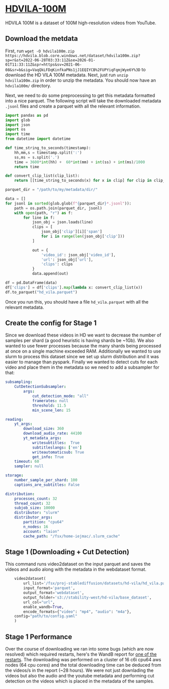 # [HDVILA-100M](https://github.com/microsoft/XPretrain/tree/main/hd-vila-100m)
HDVILA 100M is a dataset of 100M high-resolution videos from YouTube.

## Download the metdata
First, run `wget -O hdvila100m.zip https://hdvila.blob.core.windows.net/dataset/hdvila100m.zip?sp=r&st=2022-06-28T03:33:11Z&se=2026-01-01T11:33:11Z&spr=https&sv=2021-06-08&sr=b&sig=VaqQkLFDqKinfkaPNs1jJ1EQIYCB%2FUPYiqFqmjWye6Y%3D` to download the HD VILA 100M metadata. Next, just run `unzip hdvilla100m.zip` in order to unzip the metadata. You should now have an `hdvila100m/` directory.

Next, we need to do some preprocessing to get this metadata formatted into a nice parquet. The following script will take the downloaded metadata `.jsonl` files and create a parquet with all the relevant information.

```python
import pandas as pd
import glob
import json
import os
import time
from datetime import datetime

def time_string_to_seconds(timestamp):
    hh,mm,s = timestamp.split(':')
    ss,ms = s.split('.')
    time = 3600*int(hh) +  60*int(mm) + int(ss) + int(ms)/1000
    return time

def convert_clip_list(clip_list):
    return [[time_string_to_seconds(x) for x in clip] for clip in clip_list]

parquet_dir = "/path/to/my/metadata/dir/"

data = []
for jsonl in sorted(glob.glob(f"{parquet_dir}*.jsonl")):
    path = os.path.join(parquet_dir, jsonl)
    with open(path, "r") as f:
        for line in f:
            json_obj = json.loads(line)
            clips = [
                json_obj['clip'][i]['span']
                for i in range(len(json_obj['clip']))
            ]

            out = {
                'video_id': json_obj['video_id'],
                'url': json_obj['url'],
                'clips': clips
            }
            data.append(out)

df = pd.DataFrame(data)
df['clips'] = df['clips'].map(lambda x: convert_clip_list(x))
df.to_parquet("hd_vila.parquet")
```

Once you run this, you should have a file `hd_vila.parquet` with all the relevant metadata.

## Create the config for Stage 1

Since we download these videos in HD we want to decrease the number of samples per shard (a good heuristic is having shards be ~1Gb). We also wanted to use fewer processes because the many shards being processed at once on a single machine exceeded RAM. Additionally we wanted to use slurm to process this dataset since we set up slurm distribution and it was easier to manage than pyspark. Finally we wanted to detect cuts for each video and place them in the metadata so we need to add a subsampler for that:

```yaml
subsampling:
    CutDetectionSubsampler:
        args:
            cut_detection_mode: "all"
            framerates: null
            threshold: 11.5
            min_scene_len: 15

reading:
    yt_args:
        download_size: 360
        download_audio_rate: 44100
        yt_metadata_args:
            writesubtitles:  True
            subtitleslangs: ['en']
            writeautomaticsub: True
            get_info: True
    timeout: 60
    sampler: null

storage:
    number_sample_per_shard: 100
    captions_are_subtitles: False

distribution:
    processes_count: 32
    thread_count: 32
    subjob_size: 10000
    distributor: "slurm"
    distributor_args:
        partition: "cpu64"
        n_nodes: 16
        account: "laion"
        cache_path: "/fsx/home-iejmac/.slurm_cache"
```

## Stage 1 (Downloading + Cut Detection)

This command runs video2dataset on the input parquet and saves the videos and audio along with the metadata in the webdataset format.

```python
    video2dataset(
        url_list='/fsx/proj-stablediffusion/datasets/hd-vila/hd_vila.parquet',
        input_format='parquet',
        output_format='webdataset',
        output_folder='s3://stability-west/hd-vila/base_dataset',
        url_col="url",
        enable_wandb=True,
        encode_formats={"video": "mp4", "audio": "m4a"},
	config="path/to/config.yaml"
    )
```

## Stage 1 Performance

Over the course of downloading we ran into some bugs (which are now resolved) which required restarts, here's the WandB report for [one of the restarts](https://api.wandb.ai/links/iejmac/nn9hcaol). The downloading was performed on a cluster of 16 c6i cpu64 aws nodes (64 cpu cores) and the total downloading time can be deduced from the videos/s in the report (~28 hours). We were not just downlading the videos but also the audio and the youtube metadata and performing cut detection on the videos which is placed in the metadata of the samples.
